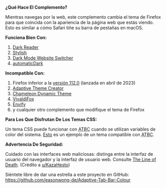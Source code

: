 <b>¿Qué Hace El Complemento?</b>

Mientras navegas por la web, este complemento cambia el tema de Firefox para que coincida con la apariencia de la página web que estás viendo. Esto es similar a cómo Safari tiñe su barra de pestañas en macOS.


<b>Funciona Bien Con:</b>

<ol>
	<li><a href="https://addons.mozilla.org/firefox/addon/darkreader/">Dark Reader</a></li>
	<li><a href="https://addons.mozilla.org/firefox/addon/stylish/">Stylish</a></li>
	<li><a href="https://addons.mozilla.org/firefox/addon/dark-mode-website-switcher/">Dark Mode Website Switcher</a></li>
	<li><a href="https://addons.mozilla.org/firefox/addon/automatic-dark/">automaticDark</a></li>
</ol>


<b>Incompatible Con:</b>

<ol>
	<li>Firefox inferior a la <a href="https://www.mozilla.org/firefox/112.0/releasenotes/">versión 112.0</a> (lanzada en abril de 2023)</li>
	<li><a href="https://addons.mozilla.org/firefox/addon/adaptive-theme-creator/">Adaptive Theme Creator</a></li>
	<li><a href="https://addons.mozilla.org/firefox/addon/chameleon-dynamic-theme-fixed/">Chameleon Dynamic Theme</a></li>
	<li><a href="https://addons.mozilla.org/firefox/addon/vivaldifox/">VivaldiFox</a></li>
	<li><a href="https://addons.mozilla.org/firefox/addon/envify/">Envify</a></li>
	<li>y cualquier otro complemento que modifique el tema de Firefox</li>
</ol>


<b>Para Los Que Disfrutan De Los Temas CSS:</b>

Un tema CSS puede funcionar con <abbr title="Adaptive Tab Bar Colour">ATBC</abbr> cuando se utilizan variables de color del sistema. <a href="https://github.com/easonwong-de/WhiteSurFirefoxThemeMacOS">Esto</a> es un ejemplo de un tema compatible con <abbr title="Adaptive Tab Bar Colour">ATBC</abbr>.


<b>Advertencia De Seguridad:</b>

Cuidado con las interfaces web maliciosas: distinga entre la interfaz de usuario del navegador y la interfaz de usuario web. Consulte <a href="https://textslashplain.com/2017/01/14/the-line-of-death/">The Line of Death</a>. (Crédito a <a href="https://www.reddit.com/user/KazaHesto/">u/KazaHesto</a>)


Siéntete libre de dar una estrella a este proyecto en GitHub: <a href="https://github.com/easonwong-de/Adaptive-Tab-Bar-Colour">https://github.com/easonwong-de/Adaptive-Tab-Bar-Colour</a>
